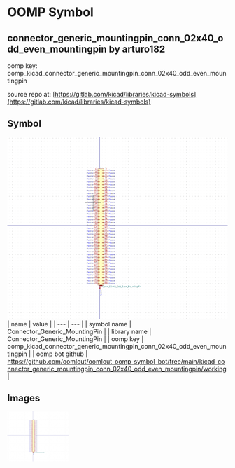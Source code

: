 # OOMP Symbol  
## connector_generic_mountingpin_conn_02x40_odd_even_mountingpin  by arturo182  
  
oomp key: oomp_kicad_connector_generic_mountingpin_conn_02x40_odd_even_mountingpin  
  
source repo at: [https://gitlab.com/kicad/libraries/kicad-symbols](https://gitlab.com/kicad/libraries/kicad-symbols)  
## Symbol  
  
[![working.png](working_600.png)](working.png)  
| name | value | 
| --- | --- | 
| symbol name | Connector_Generic_MountingPin | 
| library name | Connector_Generic_MountingPin | 
| oomp key | oomp_kicad_connector_generic_mountingpin_conn_02x40_odd_even_mountingpin | 
| oomp bot github | https://github.com/oomlout/oomlout_oomp_symbol_bot/tree/main/kicad_connector_generic_mountingpin_conn_02x40_odd_even_mountingpin/working | 
## Images  
  
[![working.png](working_140.png)](working.png)  
